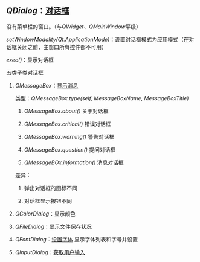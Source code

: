 ## *QDialog*：[对话框](../00-QDialogDemo.py)

没有菜单栏的窗口。（与*QWidget*、*QMainWindow*平级）

*setWindowModality(Qt.ApplicationMode)*：设置对话框模式为应用模式（在对话框关闭之前，主窗口所有控件都不可用）

*exec()*：显示对话框

五类子类对话框

1. *QMessageBox*：[显示消息](../01-QMessageBoxDemo.py)


    类型：*QMessageBox.type(self, MessageBoxName, MessageBoxTitle)*

    1. *QMessageBox.about()* 关于对话框

    2. *QMessageBox.critical()* 错误对话框

    3. *QMessageBox.warning()* 警告对话框

    4. *QMessageBox.question()* 提问对话框

    5. *QMessageBOx.information()* 消息对话框

    差异：

    1. 弹出对话框的图标不同

    2. 对话框显示按钮不同

2. *QColorDialog*：显示颜色

3. *QFileDialog*：显示文件保存状况

4. *QFontDialog*：[设置字体](../04-QFontDialogDemo.py) 显示字体列表和字号并设置

5. *QInputDialog*：[获取用户输入](../02-QInputDialogDemo.py)
